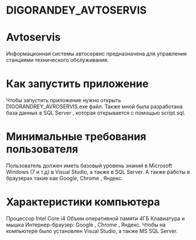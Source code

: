 # DIGORANDEY_AVTOSERVIS
# Avtoservis
Информационная системы автосервис предназначена для управления станциями технического обслуживания.
# Как запустить приложение
Чтобы запустить приложение нужно открыть DIGORANDREY_AVROSERVIS.exe файл.
Также мной была разработана база данных в SQL Server , которая открывается с помощью script.sql. 
# Минимальные требования пользователя
Пользователь должен иметь базовый уровень знаний в Microsoft Windows (7 и т.д)
в Visual Studio, а также в SQL Server.
А также работы в браузерах такие как Google, Chrome , Яндекс.
# Характеристики компьютера
Процессор Intel Core i4
Объем оперативной памяти 4ГБ
Клавиатура и мышка
Интернер-браузер: Google , Chrome , Яндекс.
Чтобы на компьютере было установлен Visual Studio, а также MS SQL Server.
